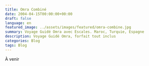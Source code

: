 ```yaml
---
title: Omra Combiné
date: 2004-04-15T00:00:00+00:00
draft: false
language: en
featured_image: ../assets/images/featured/omra-combine.jpg
summary: Voyage Guidé Omra avec Escales. Maroc, Turquie, Espagne
description: Voyage Guidé Omra, forfait tout inclus
categories: Blog
tags: Blog
---
```


À venir
